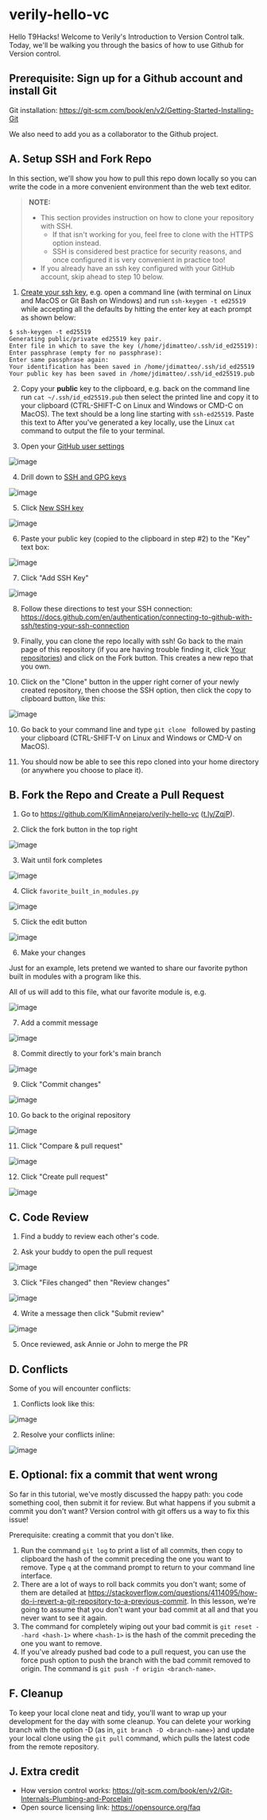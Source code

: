 # verily-hello-vc

Hello T9Hacks! Welcome to Verily's Introduction to Version Control talk. Today, we'll be walking you through the basics of how to use Github for Version control.

## Prerequisite: Sign up for a Github account and install Git

Git installation: https://git-scm.com/book/en/v2/Getting-Started-Installing-Git

We also need to add you as a collaborator to the Github project.

## A. Setup SSH and Fork Repo 

In this section, we'll show you how to pull this repo down locally so you can write the code in a more convenient environment than the web text editor.

> **NOTE:** 
> * This section provides instruction on how to clone your repository with SSH.
>   * If that isn't working for you, feel free to clone with the HTTPS option instead.
>   * SSH is considered best practice for security reasons, and once configured it is very convenient in practice too!
> * If you already have an ssh key configured with your GitHub account, skip ahead to step 10 below.

1. [Create your ssh key](https://docs.github.com/en/authentication/connecting-to-github-with-ssh/generating-a-new-ssh-key-and-adding-it-to-the-ssh-agent), e.g. open a command line (with terminal on Linux and MacOS or Git Bash on Windows) and run `ssh-keygen -t ed25519` while accepting all the defaults by hitting the enter key at each prompt as shown below:

```
$ ssh-keygen -t ed25519
Generating public/private ed25519 key pair.
Enter file in which to save the key (/home/jdimatteo/.ssh/id_ed25519): 
Enter passphrase (empty for no passphrase): 
Enter same passphrase again: 
Your identification has been saved in /home/jdimatteo/.ssh/id_ed25519
Your public key has been saved in /home/jdimatteo/.ssh/id_ed25519.pub
```

2. Copy your **public** key to the clipboard, e.g. back on the command line run `cat ~/.ssh/id_ed25519.pub` then select the printed line and copy it to your clipboard (CTRL-SHIFT-C on Linux and Windows or CMD-C on MacOS). The text should be a long line starting with `ssh-ed25519`. Paste this text to  After you've generated a key locally, use the Linux `cat` command to output the file to your terminal.

3. Open your [GitHub user settings](https://github.com/settings/profile)

![image](https://user-images.githubusercontent.com/3752732/154405056-d9683886-7f9b-49fd-bd6f-983eaf75f498.png)

4. Drill down to [SSH and GPG keys](https://github.com/settings/keys)

![image](https://user-images.githubusercontent.com/3752732/154405195-5e092bd7-3511-487b-99c6-2d2ce1817b1f.png)

5. Click [New SSH key](https://github.com/settings/ssh/new)

![image](https://user-images.githubusercontent.com/3752732/154405268-3a8ba4fa-4bd2-4708-82ab-4535a52bdc06.png)

6. Paste your public key (copied to the clipboard in step #2) to the "Key" text box:

![image](https://user-images.githubusercontent.com/3752732/154407383-de2ff24f-6ea8-48ad-8e7e-4f477f53bcbd.png)

7. Click "Add SSH Key"

![image](https://user-images.githubusercontent.com/3752732/154407488-32385a1d-6d29-4d43-bf21-e43586a1c100.png)

8. Follow these directions to test your SSH connection: https://docs.github.com/en/authentication/connecting-to-github-with-ssh/testing-your-ssh-connection

9. Finally, you can clone the repo locally with ssh! Go back to the main page of this repository (if you are having trouble finding it, click [Your repositories](https://user-images.githubusercontent.com/3752732/154408379-c6d2c9c5-9b9e-4140-83e5-f3958f4b57c1.png)) and click on the Fork button. This creates a new repo that you own.

10. Click on the "Clone" button in the upper right corner of your newly created repository, then choose the SSH option, then click the copy to clipboard button, like this:

![image](https://user-images.githubusercontent.com/3752732/154408715-d6b88db5-e738-4e73-8768-eabab5bccee6.png)

10. Go back to your command line and type `git clone ` followed by pasting your clipboard (CTRL-SHIFT-V on Linux and Windows or CMD-V on MacOS).

11. You should now be able to see this repo cloned into your home directory (or anywhere you choose to place it).

## B. Fork the Repo and Create a Pull Request

1. Go to https://github.com/KilimAnnejaro/verily-hello-vc ([t.ly/ZqjP](https://t.ly/ZqjP)).

2. Click the fork button in the top right

![image](https://user-images.githubusercontent.com/3752732/154769938-56171260-59c6-45ec-a1bd-a5ff1caebfce.png)

3. Wait until fork completes

![image](https://user-images.githubusercontent.com/3752732/154769926-ede99504-1401-4735-8618-0dc5dee39a9b.png)

4. Click `favorite_built_in_modules.py`

![image](https://user-images.githubusercontent.com/3752732/154770639-cf908545-27fd-47fc-b5b0-cb66f1e9c78e.png)

5. Click the edit button

![image](https://user-images.githubusercontent.com/3752732/154770729-2a52ad14-eee5-40af-bfc3-9f6c96add60e.png)

6. Make your changes

Just for an example, lets pretend we wanted to share our favorite python built in modules with a program like this.

All of us will add to this file, what our favorite module is, e.g.

![image](https://user-images.githubusercontent.com/3752732/154771299-e7f0cddb-b715-4308-9794-22b3153f93b0.png)

7. Add a commit message

![image](https://user-images.githubusercontent.com/3752732/154771346-87fe1ad2-2287-4181-a672-14bc18de60ca.png)

8. Commit directly to your fork's main branch

![image](https://user-images.githubusercontent.com/3752732/154771652-8a9cdb0d-5f8c-4043-bb4c-c0e9d3b850bc.png)

9. Click "Commit changes"

![image](https://user-images.githubusercontent.com/3752732/154771665-119b9b65-6e34-413d-ac6d-5de3dd3b028d.png)

10. Go back to the original repository

![image](https://user-images.githubusercontent.com/3752732/154771703-fd6e8243-6256-448f-bc51-39d66ca9eda1.png)

11. Click "Compare & pull request"

 ![image](https://user-images.githubusercontent.com/3752732/154771736-96ce3f1f-d217-4f3b-9132-8f6e587b01d4.png)

12. Click "Create pull request"

![image](https://user-images.githubusercontent.com/3752732/154771790-1c45cb8c-dce9-4c10-80e3-42dddfe43d69.png)

## C. Code Review

1. Find a buddy to review each other's code.

2. Ask your buddy to open the pull request

![image](https://user-images.githubusercontent.com/3752732/154772146-009552f1-32dc-4d71-9c67-6bd625f0ea38.png)

3. Click "Files changed" then "Review changes"

![image](https://user-images.githubusercontent.com/3752732/154772209-1f27f5b7-8ca8-449c-9de7-b79f026c7de9.png)

4. Write a message then click "Submit review"

![image](https://user-images.githubusercontent.com/3752732/154772263-31889fe5-3a34-4242-9455-f4c46f610c44.png)

5. Once reviewed, ask Annie or John to merge the PR

## D. Conflicts

Some of you will encounter conflicts:

1. Conflicts look like this:

![image](https://user-images.githubusercontent.com/3752732/154773203-625f67f2-d108-4c47-b94b-06d411d1b9d8.png)

2. Resolve your conflicts inline:

![image](https://user-images.githubusercontent.com/3752732/154773247-69256fb2-87a4-4e5d-b8f4-4e5ba393c209.png)

## E. Optional: fix a commit that went wrong

So far in this tutorial, we've mostly discussed the happy path: you code something cool, then submit it for review. But what happens if you submit a commit you don't want? Version control with git offers us a way to fix this issue!

Prerequisite: creating a commit that you don't like.

1. Run the command `git log` to print a list of all commits, then copy to clipboard the hash of the commit preceding the one you want to remove. Type `q` at the command prompt to return to your command line interface.
2. There are a lot of ways to roll back commits you don't want; some of them are detailed at <https://stackoverflow.com/questions/4114095/how-do-i-revert-a-git-repository-to-a-previous-commit>. In this lesson, we're going to assume that you don't want your bad commit at all and that you never want to see it again.
3. The command for completely wiping out your bad commit is `git reset --hard <hash-1>` where `<hash-1>` is the hash of the commit preceding the one you want to remove.
4. If you've already pushed bad code to a pull request, you can use the force push option to push the branch with the bad commit removed to origin. The command is `git push -f origin <branch-name>`.

## F. Cleanup

To keep your local clone neat and tidy, you'll want to wrap up your development for the day with some cleanup. You can delete your working branch with the option -D (as in, `git branch -D <branch-name>`) and update your local clone using the `git pull` command, which pulls the latest code from the remote repository.

## J. Extra credit
- How version control works: <https://git-scm.com/book/en/v2/Git-Internals-Plumbing-and-Porcelain>
- Open source licensing link: <https://opensource.org/faq>
